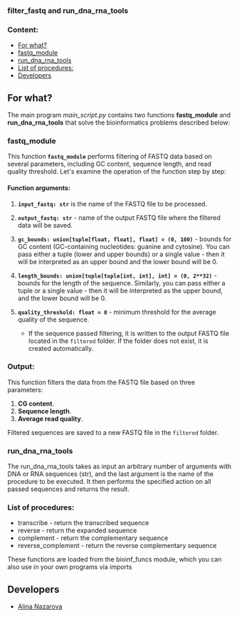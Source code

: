 ### **filter_fastq and run_dna_rna_tools**

### Content:
* [For what?](#for-what)
* [fastq_module](#fastq_module)
* [run_dna_rna_tools](#run_dna_rna_tools)
* [List of procedures:](#list-of-procedures)
* [Developers](#developers)



## **For what?**

The main program *main_script.py* contains two functions **fastq_module** and **run_dna_rna_tools** that solve the bioinformatics problems described below: 

### fastq_module

This function **`fastq_module`** performs filtering of FASTQ data based on several parameters, including GC content, sequence length, and read quality threshold. Let's examine the operation of the function step by step:

#### Function arguments:
1. **`input_fastq: str`** is the name of the FASTQ file to be processed.
2. **`output_fastq: str`** - name of the output FASTQ file where the filtered data will be saved.
3. **`gc_bounds: union[tuple[float, float], float] = (0, 100)`** - bounds for GC content (GC-containing nucleotides: guanine and cytosine). You can pass either a tuple (lower and upper bounds) or a single value - then it will be interpreted as an upper bound and the lower bound will be 0.
4. **`length_bounds: union[tuple[tuple[int, int], int] = (0, 2**32)`** - bounds for the length of the sequence. Similarly, you can pass either a tuple or a single value - then it will be interpreted as the upper bound, and the lower bound will be 0.
5. **`quality_threshold: float = 0`** - minimum threshold for the average quality of the sequence.

   - If the sequence passed filtering, it is written to the output FASTQ file located in the `filtered` folder. If the folder does not exist, it is created automatically.

### Output:
This function filters the data from the FASTQ file based on three parameters:
1. **CG content**.
2. **Sequence length**.
3. **Average read quality**.

Filtered sequences are saved to a new FASTQ file in the `filtered` folder.


### run_dna_rna_tools

The run_dna_rna_tools takes as input an arbitrary number of arguments with DNA or RNA sequences (str), and the last argument is the name of the procedure to be executed. It then performs the specified action on all passed sequences and returns the result.

### List of procedures:

- transcribe - return the transcribed sequence
- reverse - return the expanded sequence
- complement - return the complementary sequence
- reverse_complement - return the reverse complementary sequence

These functions are loaded from the bioinf_funcs module, which you can also use in your own programs via imports

## **Developers**
+ [Alina Nazarova](https://github.com/privetttppoka)
